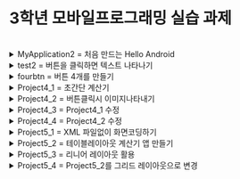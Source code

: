 <h1>3학년 모바일프로그래밍 실습 과제</h1> <br>

<details>
  <summary>MyApplication2 = 처음 만드는 Hello Android</summary>
  <p>
   CheckBox,TextView,별 테스트해봄
  </P>
</details>

<details>
  <summary>test2 = 버튼을 클릭하면 텍스트 나타나기</summary>
  <P>
    버튼 클릭시 토스트 메시지 출력
  </P>
</details>

<details>
  <summary>fourbtn = 버튼 4개를 만들기</summary>
  <p>
    test2에서 수정한버전 <br>
    버튼 4개 생성<br>
    버튼에 네이버로 이동, 119 전화, 갤러리 열기, 프로그램 끝내기 기능추가
  </p>
</details>

<details>
  <summary> Project4_1 = 초간단 계산기 </summary>
 <p>DataText 2개, Button 4개, TextView 1개를 이용하여 만든 초간단 계산기.</p>
</details>

<details>
  <summary> Project4_2 = 버튼클릭시 이미지나타내기 </summary>
 <p>
 extView, CheckBox, TextView, RadioGroup, RadioButton 3개, Button, ImageView 사용<br>
 CheckBox클릭시 TextView, RadioGroup, RadioButton, Button, ImageView 나타남<br>
 원하는 RadioButton 클릭하고 버튼을 누르면 이미지 출력
 </p>
</details>

<details>
  <summary> Project4_3 =  Project4_1 수정 </summary>
 <p>
 1.터치가 아닌 클릭으로 변경<br>
 2.나머지값을 구하는 버튼 추가.<br>
 3.값을 입력하지 않고 버튼을 클릭시 오류메시지 출력<br>
 4.실수값 계산.<br>
 5.0으로 나누면 오류메시지 출력
 </p>
</details>

<details>
  <summary> Project4_4 =  Project4_2 수정 </summary>
 <p>
 1.체크박스를 스위치로<br>
 2.초기화와 종료 버튼 추가.<br>
 </p>
</details>

<details>
  <summary> Project5_1 = XML 파일없이 화면코딩하기 </summary>
 <p>
 1.activity_main.xml 삭제<br>
 2.버튼 만들기.<br>
 3.버튼을 클릭했을 때 토스트 메시지를 작성<br>
 </p>
</details>

<details>
  <summary> Project5_2 = 테이블레이아웃 계산기 앱 만들기 </summary>
 <p>
• TableLayout 1개와 TableRow 9개로 구성<br>
• 에디트텍스트 2개, 숫자 버튼 10개, 연산 버튼 4개, 텍스트뷰 1개 생성<br>
• 연산 버튼 위젯에는 layout_margin을 적절히 지정<br>
• 결과를 보여줄 TextView는 색상을 빨간색, 글자 크기는 20dp<br>
• 각 위젯의 id는 위에서부터 Edit1, Edit2, BtnNum0~9, BtnAdd, BtnSub, BtnMul, BtnDiv, TextResult <br>
 </p>
</details>

<details>
  <summary> Project5_3 =  리니어 레이아웃 활용 </summary>
 <p>
 1.리니어 레이아웃 활용<br>
 </p>
</details>

<details>
  <summary> Project5_4 =  Project5_2를 그리드 레이아웃으로 변경 </summary>
 <p>
 1.그리드 레이아웃 활용
 </p>
</details>

